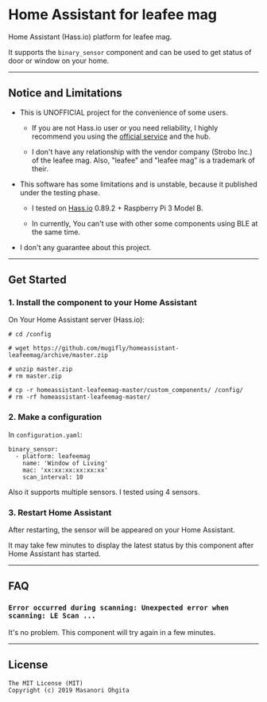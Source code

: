 # Home Assistant for leafee mag

Home Assistant (Hass.io) platform for leafee mag.

It supports the `binary_sensor` component and can be used to get status of door or window on your home.


----


## Notice and Limitations

* This is UNOFFICIAL project for the convenience of some users.

    * If you are not Hass.io user or you need reliability, I highly recommend you using the [official service](https://leafee.me/) and the hub.

    * I don't have any relationship with the vendor company (Strobo Inc.) of the leafee mag. Also, "leafee" and "leafee mag" is a trademark of their.

* This software has some limitations and is unstable, because it published under the testing phase.

    * I tested on [Hass.io](https://www.home-assistant.io/hassio/) 0.89.2 + Raspberry Pi 3 Model B.

    * In currently, You can't use with other some components using BLE at the same time.

* I don't any guarantee about this project.


----


## Get Started

### 1. Install the component to your Home Assistant

On Your Home Assistant server (Hass.io):
```
# cd /config

# wget https://github.com/mugifly/homeassistant-leafeemag/archive/master.zip

# unzip master.zip
# rm master.zip

# cp -r homeassistant-leafeemag-master/custom_components/ /config/
# rm -rf homeassistant-leafeemag-master/
```

### 2. Make a configuration

In `configuration.yaml`:
```
binary_sensor:
  - platform: leafeemag
    name: 'Window of Living'
    mac: 'xx:xx:xx:xx:xx:xx'
    scan_interval: 10
```

Also it supports multiple sensors. I tested using 4 sensors.

### 3. Restart Home Assistant

After restarting, the sensor will be appeared on your Home Assistant.

It may take few minutes to display the latest status by this component after Home Assistant has started.


----

## FAQ

### `Error occurred during scanning: Unexpected error when scanning: LE Scan ...`

It's no problem.
This component will try again in a few minutes.


----


## License

```
The MIT License (MIT)
Copyright (c) 2019 Masanori Ohgita
```
